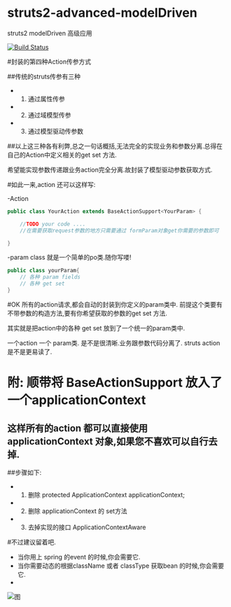 struts2-advanced-modelDriven
============================

struts2 modelDriven 高级应用

[![Build Status](https://travis-ci.org/izerui/struts2-advanced-modelDriven.svg?branch=master)](https://travis-ci.org/izerui/struts2-advanced-modelDriven)

#封装的第四种Action传参方式

##传统的struts传参有三种
- 1. 通过属性传参
- 2. 通过域模型传参
- 3. 通过模型驱动传参数

##以上这三种各有利弊,总之一句话概括,无法完全的实现业务和参数分离.总得在自己的Action中定义相关的get set 方法.

希望能实现参数传递跟业务action完全分离.故封装了模型驱动参数获取方式.

#如此一来,action 还可以这样写:

-Action

```java
public class YourAction extends BaseActionSupport<YourParam> {

    //TODO your code ....
    //在需要获取request参数的地方只需要通过 formParam对象get你需要的参数即可

}

```

-param class 就是一个简单的po类.随你写喽!

```java
public class yourParam{
    // 各种 param fields
    // 各种 get set
}
```

#OK 所有的action请求,都会自动的封装到你定义的param类中. 前提这个类要有不带参数的构造方法,要有你希望获取的参数的get set 方法.

其实就是把action中的各种 get set 放到了一个统一的param类中.

一个action  一个 param类. 是不是很清晰.业务跟参数代码分离了. struts action 是不是更易读了.

# 附: 顺带将 BaseActionSupport 放入了一个applicationContext
## 这样所有的action 都可以直接使用applicationContext 对象,如果您不喜欢可以自行去掉.
##步骤如下:
- 1. 删除 protected ApplicationContext applicationContext;
- 2. 删除 applicationContext 的 set方法
- 3. 去掉实现的接口 ApplicationContextAware

#不过建议留着吧.
- 当你用上 spring 的event 的时候,你会需要它.
- 当你需要动态的根据className 或者 classType 获取bean 的时候,你会需要它.
- 

![图](http://dl.iteye.com/upload/picture/pic/130175/017e87c4-e4a6-3da8-92c6-7502a0e84486.png)



